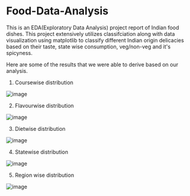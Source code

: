 # Food-Data-Analysis

This is an EDA(Exploratory Data Analysis) project report of Indian food dishes.
This project extensively utilizes classifciation along with data visualization using matplotlib to classify different Indian origin delicacies based on their taste, 
state wise consumption, veg/non-veg and it's spicyness.

Here are some of the results that we were able to derive based on our analysis.

1) Coursewise distribution

![image](https://user-images.githubusercontent.com/88388487/197797283-28112f8e-ffeb-4cec-b561-b4fd789b935f.png)



2) Flavourwise distribution

![image](https://user-images.githubusercontent.com/88388487/197797540-f9cb234d-5e6a-458a-bc59-bf1cd06c4b3a.png)



3) Dietwise distribution

![image](https://user-images.githubusercontent.com/88388487/197797758-1b5bdb8a-219f-4aa7-820b-ac38b3bf7f4c.png)



4) Statewise distribution

![image](https://user-images.githubusercontent.com/88388487/197797979-a3565d3a-6ab6-45fc-bea2-4347e69360bc.png)



5) Region wise distribution

![image](https://user-images.githubusercontent.com/88388487/197798161-a37c2ee2-aed6-4974-ab07-c8749f41d062.png)

